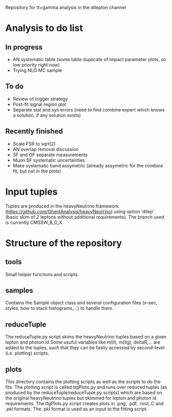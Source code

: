 Repository for tt+gamma analysis in the dilepton channel

# Analysis to do list
## In progress
 * AN systematic table (some table duplicate of impact parameter plots, so low priority right now)
 * Trying NLO MC sample

## To do
 * Review of trigger strategy
 * Post-fit signal region plot
 * Separate stat and sys errors (need to find combine expert which knows a solution, if any solution exists)

## Recently finished
 * Scale FSR to sqrt(2)
 * AN overlap removal discussion
 * SF and OF separate measurements
 * Muon SF systematic uncertainties
 * Make systematic band assymetric (already assymetric for the combine fit, but not in the plots)

# Input tuples
Tuples are produced in the heavyNeutrino framework (https://github.com/GhentAnalysis/heavyNeutrino)
using option 'dilep' (basic skim of 2 leptons without additional requirements). The branch used is
currently CMSSW\_8\_0\_X

# Structure of the repository

## tools
Small helper functions and scripts.

## samples
Contains the Sample object class and several configuration files (x-sec, styles, how to stack histograms,...)
to handle them.

## reduceTuple
The reduceTuple.py script skims the heavyNeutrino tuples based on a given lepton and photon id
Some usuful variables like m(ll), m(llg), deltaR,... are added to the tuples, such that they can be
fastly accessed by second-level (i.e. plotting) scripts.

## plots
This directory contains the plotting scripts as well as the scripts to do the fits. The plotting script is called 
ttgPlots.py and runs over reduced tuples (as produced by the reduceTuple/reduceTuple.py scripts) which are based
on the original heavyNeutrino tuples but skimmed for lepton and photon id requirements.
The ttgPlots.py script creates plots in .png, .pdf, .root,.C and .pkl formats. The .pkl format is used as an
input to the fitting script.



